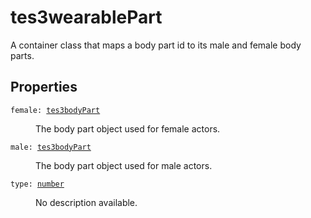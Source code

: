 # tes3wearablePart

A container class that maps a body part id to its male and female body parts.

## Properties

<dl class="describe">
<dt><code class="descname">female: <a href="https://mwse.readthedocs.io/en/latest/lua/type/tes3bodyPart.html">tes3bodyPart</a></code></dt>
<dd>

The body part object used for female actors.

</dd>
<dt><code class="descname">male: <a href="https://mwse.readthedocs.io/en/latest/lua/type/tes3bodyPart.html">tes3bodyPart</a></code></dt>
<dd>

The body part object used for male actors.

</dd>
<dt><code class="descname">type: <a href="https://mwse.readthedocs.io/en/latest/lua/type/number.html">number</a></code></dt>
<dd>

No description available.

</dd>
</dl>
